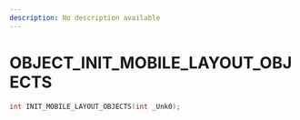 ```yaml
---
description: No description available 
---
```


# OBJECT\_INIT_MOBILE_LAYOUT_OBJECTS

```cpp
int INIT_MOBILE_LAYOUT_OBJECTS(int _Unk0);
```